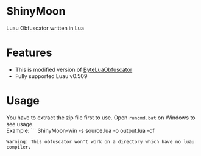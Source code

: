 # ShinyMoon
Luau Obfuscator written in Lua
# Features
- This is modified version of [ByteLuaObfuscator](https://github.com/kosuke14/ByteLuaObfuscator)
- Fully supported Luau v0.509
# Usage
You have to extract the zip file first to use. Open `runcmd.bat` on Windows to see usage.<br/>
Example: ```
ShinyMoon-win -s source.lua -o output.lua -of
```
Warning: This obfuscator won't work on a directory which have no luau compiler.
